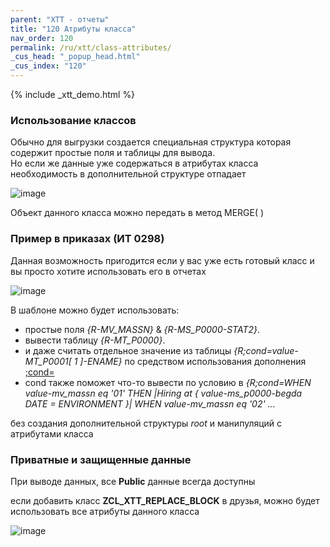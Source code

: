 ```yaml
---
parent: "XTT - отчеты"
title: "120 Атрибуты класса"
nav_order: 120
permalink: /ru/xtt/class-attributes/
_cus_head: "_popup_head.html"
_cus_index: "120"
---
```


{% include _xtt_demo.html %}

### Использование классов
Обычно для выгрузки создается специальная структура которая содержит простые поля и таблицы для вывода.\
Но если же данные уже содержаться в атрибутах класса необходимость в дополнительной структуре отпадает

![image](https://user-images.githubusercontent.com/36256417/103114165-cf74ce00-4687-11eb-967d-6da7257c6257.png)

Объект данного класса можно передать в метод MERGE( )

### Пример в приказах (ИТ 0298)

Данная возможность пригодится если у вас уже есть готовый класс и вы просто хотите использовать его в отчетах

![image](https://user-images.githubusercontent.com/36256417/103114357-65a8f400-4688-11eb-84d9-725a941be7dc.png)

В шаблоне можно будет использовать:
* простые поля *{R-MV_MASSN}* & *{R-MS_P0000-STAT2}*.
* вывести таблицу *{R-MT_P0000}*.
* и даже считать отдельное значение из таблицы *{R;cond=value-MT_P0001[ 1 ]-ENAME}* по средством использования дополнения [;cond=](../cond/)
* cond также поможет что-то вывести по условию в *{R;cond=WHEN value-mv_massn eq '01' THEN \|Hiring at { value-ms_p0000-begda DATE = ENVIRONMENT }\| WHEN value-mv_massn eq '02' ...*

без создания дополнительной структуры *root* и манипуляций с атрибутами класса

### Приватные и защищенные данные

При выводе данных, все **Public** данные всегда доступны

если добавить класс **ZCL_XTT_REPLACE_BLOCK** в друзья, можно будет использовать все атрибуты данного класса

![image](https://user-images.githubusercontent.com/36256417/103114499-013a6480-4689-11eb-9f7e-b782feb61603.png)
